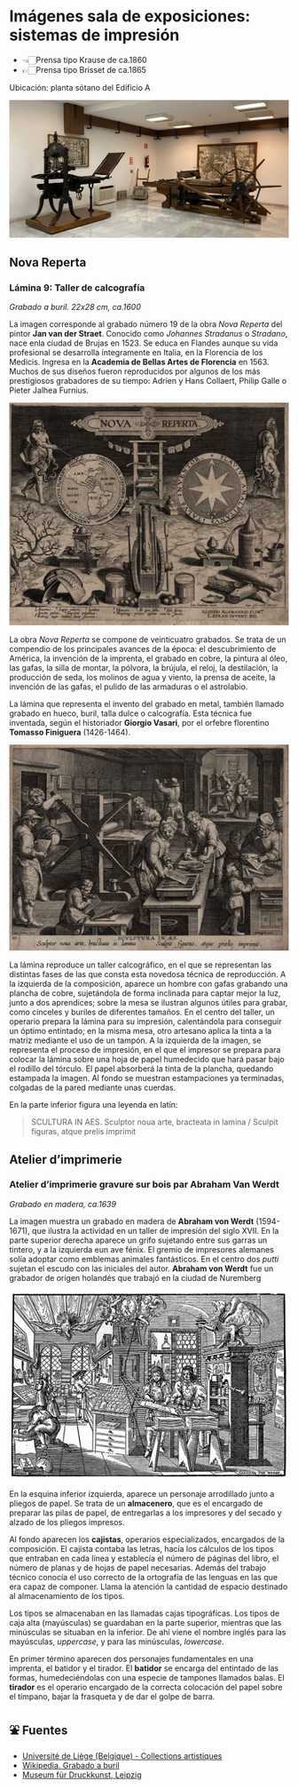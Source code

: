 # Imágenes sala de exposiciones: sistemas de impresión

* 👈🏻Prensa tipo Krause de ca.1860
* 👉🏻Prensa tipo Brisset de ca.1865

Ubicación: planta sótano del Edificio A

!["Exhibición de imprentas"](img/sala-printers.jpg "Exhibición de imprentas")

##  Nova Reperta
### Lámina 9: Taller de calcografía

*Grabado a buril. 22x28 cm, ca.1600*

La imagen corresponde al grabado número 19 de la obra *Nova Reperta* del pintor **Jan van der Straet**. Conocido como *Johannes Stradanus* o *Stradano*, nace enla ciudad de Brujas en 1523. Se educa en Flandes aunque su vida profesional se desarrolla íntegramente en Italia, en la Florencia de los Medicis. Ingresa en la **Academia de Bellas Artes de Florencia** en 1563. Muchos de sus diseños fueron reproducidos por algunos de los más prestigiosos grabadores de su tiempo: Adrien y Hans Collaert, Philip Galle o Pieter Jalhea Furnius.

!["Portada de la obra Nova Reperta"](img/nova-reperta-portada.jpg "Portada de la obra Nova Reperta")

La obra *Nova Reperta* se compone de veinticuatro grabados. Se trata de un compendio de los principales avances de la época: el descubrimiento de América, la invención de la imprenta, el grabado en cobre, la pintura al óleo, las gafas, la silla de montar, la pólvora, la brújula, el reloj, la destilación, la producción de seda, los molinos de agua y viento, la prensa de aceite, la invención de las gafas, el pulido de las armaduras o el astrolabio.

La lámina que representa el invento del grabado en metal, también llamado grabado en hueco, buril, talla dulce o calcografía. Esta técnica fue inventada, según el historiador **Giorgio Vasari**, por el orfebre florentino **Tomasso Finiguera** (1426-1464).

!["Lámina nº 9 de Nova Reperta"](img/nova-reperta-lam9.jpg "Lámina nº 9 de Nova Reperta")

La lámina reproduce un taller calcográfico, en el que se representan las distintas fases de las que consta esta novedosa técnica de reproducción. A la izquierda de la composición, aparece un hombre con gafas grabando una plancha de cobre, sujetándola de forma inclinada para captar mejor la luz, junto a dos aprendices; sobre la mesa se ilustran algunos útiles para grabar, como cinceles y buriles de diferentes tamaños. En el centro del taller, un operario prepara la lámina para su impresión, calentándola para conseguir un óptimo entintado; en la misma mesa, otro artesano aplica la tinta a la matriz mediante el uso de un tampón. A la izquierda de la imagen, se representa el proceso de impresión, en el que el impresor se prepara para colocar la lámina sobre una hoja de papel humedecido que hará pasar bajo el rodillo del tórculo. El papel absorberá la tinta de la plancha, quedando estampada la imagen. Al fondo se muestran estampaciones ya terminadas, colgadas de la pared mediante unas cuerdas.

En la parte inferior figura una leyenda en latín:

 > SCULTURA IN AES. Sculptor noua arte, bracteata in lamina / Sculpit figuras, atque prelis imprimit


##  Atelier d’imprimerie
### Atelier d’imprimerie gravure sur bois par Abraham Van Werdt

*Grabado en madera, ca.1639*

La imagen muestra un grabado en madera de **Abraham von Werdt** (1594-1671), que ilustra la actividad en un taller de impresión del siglo XVII. En la parte superior derecha aparece un grifo sujetando entre sus garras un tintero, y a la izquierda eun ave fénix. El gremio de impresores alemanes solía adoptar como emblemas animales fantásticos. En el centro dos *putti* sujetan el escudo con las iniciales del autor. **Abraham von Werdt** fue un grabador de origen holandés que trabajó en la ciudad de Nuremberg

!["Atelier d’imprimerie gravure sur bois par Abraham Van Werdt"](img/AtelierTypographie-AVonWerdt.jpg "Atelier d’imprimerie gravure sur bois par Abraham Van Werdt")


En la esquina inferior izquierda, aparece un personaje arrodillado junto a pliegos de papel. Se trata de un **almacenero**, que es el encargado de preparar las pilas de papel, de entregarlas a los impresores y del secado y alzado de los pliegos impresos.

Al fondo aparecen los **cajistas**, operarios especializados, encargados de la composición. El cajista contaba las letras, hacía los cálculos de los tipos que entraban en cada línea y establecía el número de páginas del libro, el número de planas y de hojas de papel necesarias. Además del trabajo técnico conocía el uso correcto de la ortografía de las lenguas en las que era capaz de componer. Llama la atención la cantidad de espacio destinado al almacenamiento de los tipos.

Los tipos se almacenaban en las llamadas cajas tipográficas. Los tipos de caja alta (mayúsculas) se guardaban en la parte superior, mientras que las minúsculas se situaban en la inferior. De ahí viene el nombre inglés para las mayúsculas, *uppercase*, y para las minúsculas, *lowercase*.

En primer término aparecen dos personajes fundamentales en una imprenta, el batidor y el tirador. El **batidor** se encarga  del entintado de las formas, humedeciéndolas con una especie de tampones llamados balas. El **tirador** es el operario encargado de la correcta colocación del papel sobre el tímpano, bajar la frasqueta y de dar el golpe de barra.



## ⛲ Fuentes

* [Université de Liège (Belgique) - Collections artistiques](http://www.wittert.ulg.ac.be/fr/flori/opera/vanderstraet/vanderstraet_reperta.html)
* [Wikipedia. Grabado a buril](https://es.wikipedia.org/wiki/Grabado_a_buril)
* [Museum für Druckkunst, Leipzig](https://www.druckkunst-museum.de/en/)


